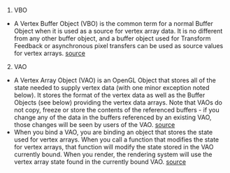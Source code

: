 1. VBO
- A Vertex Buffer Object (VBO) is the common term for a normal Buffer Object when it is used as a source for vertex array data. It is no different from any other buffer object, and a buffer object used for Transform Feedback or asynchronous pixel transfers can be used as source values for vertex arrays.
[source](https://www.khronos.org/opengl/wiki/Vertex_Specification#Vertex_Array_Object)

2. VAO
- A Vertex Array Object (VAO) is an OpenGL Object that stores all of the state needed to supply vertex data (with one minor exception noted below). It stores the format of the vertex data as well as the Buffer Objects (see below) providing the vertex data arrays. Note that VAOs do not copy, freeze or store the contents of the referenced buffers - if you change any of the data in the buffers referenced by an existing VAO, those changes will be seen by users of the VAO.
[source](https://www.khronos.org/opengl/wiki/Vertex_Specification#Vertex_Array_Object)
- When you bind a VAO, you are binding an object that stores the state used for vertex arrays. When you call a function that modifies the state for vertex arrays, that function will modify the state stored in the VAO currently bound. When you render, the rendering system will use the vertex array state found in the currently bound VAO.
[source](https://computergraphics.stackexchange.com/questions/10332/understanding-vao-and-vbo)